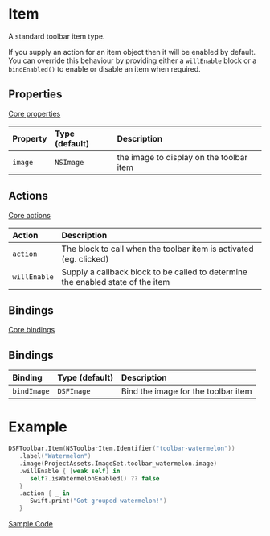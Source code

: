 # Item

A standard toolbar item type.

If you supply an action for an item object then it will be enabled by default.  You can override this behaviour by 
providing either a `willEnable` block or a `bindEnabled()` to enable or disable an item when required.

## Properties

[Core properties](core.md)

| Property   | Type (default)     |  Description                  |
|:-----------|:-------------------|:------------------------------|
| `image`    | `NSImage`          | the image to display on the toolbar item |


## Actions

[Core actions](core.md)

| Action        | Description          |
|:--------------|:---------------------|
| `action`      | The block to call when the toolbar item is activated (eg. clicked)  |
| `willEnable`  | Supply a callback block to be called to determine the enabled state of the item |

## Bindings

[Core bindings](core.md)

## Bindings

| Binding     | Type (default)  | Description                             |
|:------------|:----------------|:----------------------------------------|
| `bindImage` | `DSFImage`      | Bind the image for the toolbar item     |

# Example

```swift
DSFToolbar.Item(NSToolbarItem.Identifier("toolbar-watermelon"))
   .label("Watermelon")
   .image(ProjectAssets.ImageSet.toolbar_watermelon.image)
   .willEnable { [weak self] in
      self?.isWatermelonEnabled() ?? false
   }
   .action { _ in
      Swift.print("Got grouped watermelon!")
   }
```

[Sample Code](../Demos/DSFToolbar%20Demo/DSFToolbar%20Demo/panes/ImagesViewController.swift)
